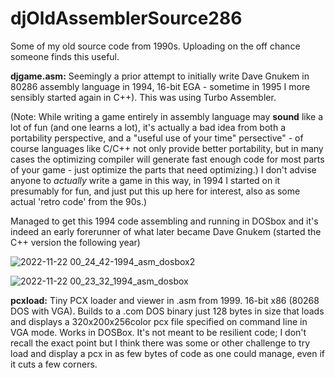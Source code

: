 # djOldAssemblerSource286
Some of my old source code from 1990s. Uploading on the off chance someone finds this useful.

**djgame.asm:**
Seemingly a prior attempt to initially write Dave Gnukem in 80286 assembly language in 1994, 16-bit EGA - sometime in 1995 I more sensibly started again in C++). This was using Turbo Assembler.

(Note: While writing a game entirely in assembly language may **sound** like a lot of fun (and one learns a lot), it's actually a bad idea from both a portability perspective, and a "useful use of your time" persective" - of course languages like C/C++ not only provide better portability, but in many cases the optimizing compiler will generate fast enough code for most parts of your game - just optimize the parts that need optimizing.) I don't advise anyone to *actually* write a game in this way, in 1994 I started on it presumably for fun, and just put this up here for interest, also as some actual 'retro code' from the 90s.)

Managed to get this 1994 code assembling and running in DOSbox and it's indeed an early forerunner of what later became Dave Gnukem (started the C++ version the following year)

![2022-11-22 00_24_42-1994_asm_dosbox2](https://user-images.githubusercontent.com/7451578/203170701-5c9c5518-bacc-427d-be40-e75dc2993b9e.png)

![2022-11-22 00_23_32_1994_asm_dosbox](https://user-images.githubusercontent.com/7451578/203170704-055da090-f0da-4f41-8ac7-d2641586798d.png)


**pcxload:**
Tiny PCX loader and viewer in .asm from 1999. 16-bit x86 (80268 DOS with VGA).
Builds to a .com DOS binary just 128 bytes in size that loads and displays a 320x200x256color pcx file specified on command line in VGA mode. Works in DOSBox.
It's not meant to be resilient code; I don't recall the exact point but I think there was some or other challenge to try load and display a pcx in as few bytes of code as one could manage, even if it cuts a few corners.
